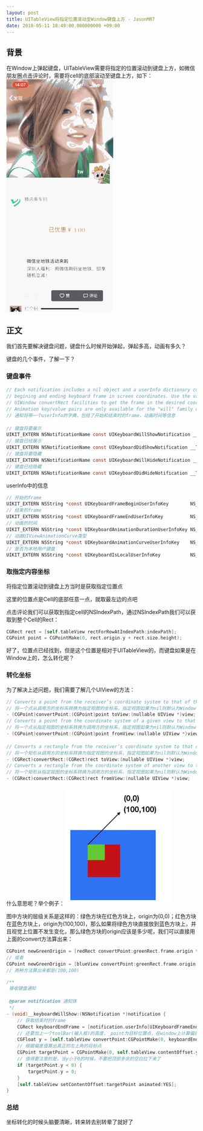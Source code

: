 ```yaml
---
layout: post
title: UITableView将指定位置滚动至Window键盘上方 - JasonMR7
date: 2018-05-11 18:49:00.000000000 +09:00
---
```




## 背景

在Window上弹起键盘，UITableView需要将指定的位置滚动到键盘上方，如微信朋友圈点击评论时，需要将cell的底部滚动至键盘上方，如下：![键盘滚动](https://github.com/JasonMR7/JasonMR7.github.io/raw/master/assets/images/2018-05-11-UITableView根据评论滚动/键盘滚动.gif "键盘滚动")



## 正文

我们首先要解决键盘问题，键盘什么时候开始弹起，弹起多高，动画有多久？

键盘的几个事件，了解一下？

### 键盘事件

```objective-c
// Each notification includes a nil object and a userInfo dictionary containing the
// begining and ending keyboard frame in screen coordinates. Use the various UIView and
// UIWindow convertRect facilities to get the frame in the desired coordinate system.
// Animation key/value pairs are only available for the "will" family of notification.
// 通知将带一个userInfo的字典，包括了开始和结束时的frame，动画时间等信息

// 键盘将要展示
UIKIT_EXTERN NSNotificationName const UIKeyboardWillShowNotification __TVOS_PROHIBITED;
// 键盘已经展示
UIKIT_EXTERN NSNotificationName const UIKeyboardDidShowNotification __TVOS_PROHIBITED;
// 键盘将要隐藏
UIKIT_EXTERN NSNotificationName const UIKeyboardWillHideNotification __TVOS_PROHIBITED;
// 键盘已经隐藏
UIKIT_EXTERN NSNotificationName const UIKeyboardDidHideNotification __TVOS_PROHIBITED;
```



userInfo中的信息

```objective-c
// 开始的frame
UIKIT_EXTERN NSString *const UIKeyboardFrameBeginUserInfoKey        NS_AVAILABLE_IOS(3_2) __TVOS_PROHIBITED; // NSValue of CGRect
// 结束的frame
UIKIT_EXTERN NSString *const UIKeyboardFrameEndUserInfoKey          NS_AVAILABLE_IOS(3_2) __TVOS_PROHIBITED; // NSValue of CGRect
// 动画的时间
UIKIT_EXTERN NSString *const UIKeyboardAnimationDurationUserInfoKey NS_AVAILABLE_IOS(3_0) __TVOS_PROHIBITED; // NSNumber of double
// 动画UIViewAnimationCurve类型
UIKIT_EXTERN NSString *const UIKeyboardAnimationCurveUserInfoKey    NS_AVAILABLE_IOS(3_0) __TVOS_PROHIBITED; // NSNumber of NSUInteger (UIViewAnimationCurve)
// 是否为本地用户键盘
UIKIT_EXTERN NSString *const UIKeyboardIsLocalUserInfoKey           NS_AVAILABLE_IOS(9_0) __TVOS_PROHIBITED; // NSNumber of BOOL
```





### 取指定内容坐标

将指定位置滚动到键盘上方当时是获取指定位置点

这里的位置点是Cell的底部任意一点，就取最左边的点吧

点击评论我们可以获取到指定cell的NSIndexPath，通过NSIndexPath我们可以获取到整个Cell的Rect：

```objective-c
CGRect rect = [self.tableView rectForRowAtIndexPath:indexPath];
CGPoint point = CGPointMake(0, rect.origin.y + rect.size.height);
```



好了，位置点已经找到，但是这个位置是相对于UITableView的，而键盘如果是在Window上的，怎么转化呢？



### 转化坐标

为了解决上述问题，我们需要了解几个UIView的方法：

```objective-c
// Converts a point from the receiver’s coordinate system to that of the specified view.
// 将一个点从调用方的坐标系转换为指定视图的坐标系，指定视图如果为nil则默认为Window
- (CGPoint)convertPoint:(CGPoint)point toView:(nullable UIView *)view;
// Converts a point from the coordinate system of a given view to that of the receiver.
// 将一个点从指定视图的坐标系转换为调用方的坐标系，指定视图如果为nil则默认为Window
- (CGPoint)convertPoint:(CGPoint)point fromView:(nullable UIView *)view;

// Converts a rectangle from the receiver’s coordinate system to that of another view.
// 将一个矩形从调用方的坐标系转换为指定视图的坐标系，指定视图如果为nil则默认为Window
- (CGRect)convertRect:(CGRect)rect toView:(nullable UIView *)view;
// Converts a rectangle from the coordinate system of another view to that of the receiver.
// 将一个矩形从指定视图的坐标系转换为调用方的坐标系，指定视图如果为nil则默认为Window
- (CGRect)convertRect:(CGRect)rect fromView:(nullable UIView *)view;
```

什么意思呢？举个例子：![坐标转化](https://github.com/JasonMR7/JasonMR7.github.io/raw/master/assets/images/2018-05-11-UITableView根据评论滚动/坐标转化.png "坐标转化")

图中方块的层级关系是这样的：绿色方块在红色方块上，origin为(0,0)；红色方块在蓝色方块上，origin为(100,100)，那么如果将绿色方块直接放到蓝色方块上，并且视觉上位置不发生变化，那么绿色方块的origin应该是多少呢，我们可以直接用上面的convert方法算出来：

```objective-c
CGPoint newGreenOrigin = [redRect convertPoint:greenRect.frame.origin toView:blueView];
// 或者
CGPoint newGreenOrigin = [blueView convertPoint:greenRect.frame.origin fromView:redRect];
// 两种方法算出来都是(100,100)
```



```objective-c
/**
 接收键盘通知

 @param notification 通知体
 */
- (void)__keyboardWillShow:(NSNotification *)notification {
    // 获取结束时的frame
    CGRect keyboardEndFrame = [notification.userInfo[UIKeyboardFrameEndUserInfoKey] CGRectValue];
    // 还要加上一个toolBar(输入框)的高度，_point为目标位置点，在window上计算偏差值
    CGFloat y = [self.tableView convertPoint:CGPointMake(0, keyboardEndFrame.origin.y - _toolBar.height) fromView:nil].y - _point.y;
    // 根据偏差值算出真正的左上角的目标点
    CGPoint targetPoint = CGPointMake(0, self.tableView.contentOffset.y - y);
    // 值得要注意的是，当y小于0的时候，不要把顶部多余的空白拉下来了
    if (targetPoint.y < 0) {
        targetPoint.y = 0;
    }
    [self.tableView setContentOffset:targetPoint animated:YES];
}
```



### 总结

坐标转化的时候头脑要清晰，转来转去别转晕了就好了
